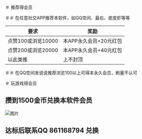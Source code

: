 ＃ 推荐得会员

＃＃ 在任意社交APP推荐本软件，如QQ空间、最右、皮皮虾等等

| 要求 | 奖励 |
| ---- | ---- |
| 点赞100或浏览10000 | 本APP永久会员+20元红包 |
| 点赞200或浏览20000 | 本APP永久会员+40元红包 |
| 以此类推 | 上不封顶 |

＃＃ 在QQ空间发说说推荐浏览100以上可得本永久会员，刷量不认可

＃ 玩游戏得会员

## 攒到1500金币兑换本软件会员

![图片](https://qgapk.top/193756.jpg)

## 达标后联系QQ 861168794 兑换
